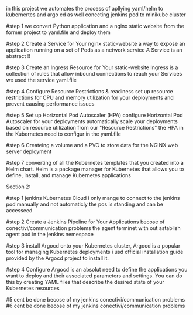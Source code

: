 in this project we automates the process of apllying yaml/helm to kubernertes and argo cd 
as well conecting jenkins pod to minikube cluster

#step 1 we convert Python application and a nginx static website
from the former project to yaml.file and deploy them 

#step 2 Create a Service for Your nginx static-website
a way to expose an application running on a set of Pods as a network service A Service is an abstract !!

#step 3 Create an Ingress Resource for Your static-website Ingress is a collection of rules that allow inbound connections to reach your Services we used the service yaml.file

#step 4 Configure Resource Restrictions & readiness set up resource restrictions for CPU and memory utilization for your deployments and prevent causing performance issues

#step 5 Set up Horizontal Pod Autoscaler (HPA) configure Horizontal Pod Autoscaler for your deployments
automatically scale your deployments based on resource utilization from our "Resource Restrictions" the HPA in the Kubernetes need to configur in the yaml.file 

#step 6 Createing  a volume and a PVC to store data for the NGINX web server deployment 

#step 7 converting of all the Kubernetes templates that you created into a Helm chart. 
Helm is a package manager for Kubernetes that allows you to define, install, and manage Kubernetes applications 

Section 2:

#step 1  jenkins Kubernetes Cloud i only mange to connect to the jenkins pod manually and not automaticly 
the pos is standing and can be accesseed

#step 2 Create a Jenkins Pipeline for Your Applications becose of conectivi/communication problems the agent terminet with out
astablish agent pod in the jenkins nemespace 
 
#step 3  install Argocd onto your Kubernetes cluster, Argocd is a popular tool for managing Kubernetes deployments 
i usd official installation guide provided by the Argocd project to install it.

#step 4 Configure Argocd is an absolut need to define the applications you want to deploy and their associated parameters and settings. You can do this by creating YAML files that describe the desired state of your Kubernetes resources

#5 cent be done becose of my jenkins conectivi/communication problems
#6 cent be done becose of my jenkins conectivi/communication problems